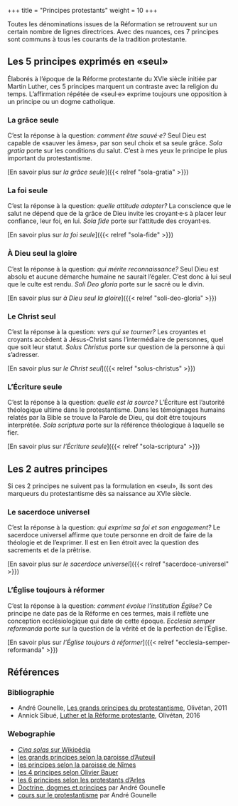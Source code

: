 +++
title = "Principes protestants"
weight = 10
+++

Toutes les dénominations issues de la Réformation se retrouvent sur un certain nombre de lignes directrices. 
Avec des nuances, ces 7 principes sont communs à tous les courants de la tradition protestante.

## Les 5 principes exprimés en «seul»

Élaborés à l’époque de la Réforme protestante du XVIe siècle initiée par Martin Luther, ces 5 principes marquent un contraste avec la religion du temps. 
L’affirmation répétée de «seul·e» exprime toujours une opposition à un principe ou un dogme catholique.

### La grâce seule

C’est la réponse à la question: *comment être sauvé·e?* 
Seul Dieu est capable de «sauver les âmes», par son seul choix et sa seule grâce. 
*Sola gratia* porte sur les conditions du salut. 
C’est à mes yeux le principe le plus important du protestantisme.

[En savoir plus sur *la grâce seule*]({{< relref "sola-gratia" >}})

### La foi seule

C’est la réponse à la question: *quelle attitude adopter?*
La conscience que le salut ne dépend que de la grâce de Dieu invite les croyant·e·s à placer leur confiance, leur foi, en lui. 
*Sola fide* porte sur l’attitude des croyant·es.

[En savoir plus sur *la foi seule*]({{< relref "sola-fide" >}})

### À Dieu seul la gloire

C’est la réponse à la question: *qui mérite reconnaissance?*
Seul Dieu est absolu et aucune démarche humaine ne saurait l’égaler.
C’est donc à lui seul que le culte est rendu.
*Soli Deo gloria* porte sur le sacré ou le divin.

[En savoir plus sur *à Dieu seul la gloire*]({{< relref "soli-deo-gloria" >}})

### Le Christ seul

C’est la réponse à la question: *vers qui se tourner?*
Les croyantes et croyants accèdent à Jésus-Christ sans l’intermédiaire de personnes, quel que soit leur statut.
*Solus Christus* porte sur question de la personne à qui s’adresser.

[En savoir plus sur *le Christ seul*]({{< relref "solus-christus" >}})

### L’Écriture seule

C’est la réponse à la question: *quelle est la source?*
L’Écriture est l’autorité théologique ultime dans le protestantisme.
Dans les témoignages humains relatés par la Bible se trouve la Parole de Dieu, qui doit être toujours interprétée. 
*Sola scriptura* porte sur la référence théologique à laquelle se fier.

[En savoir plus sur *l’Écriture seule*]({{< relref "sola-scriptura" >}})

## Les 2 autres principes

Si ces 2 principes ne suivent pas la formulation en «seul», ils sont des marqueurs du protestantisme dès sa naissance au XVIe siècle.

### Le sacerdoce universel

C’est la réponse à la question: *qui exprime sa foi et son engagement?*
Le sacerdoce universel affirme que toute personne en droit de faire de la théologie et de l’exprimer.
Il est en lien étroit avec la question des sacrements et de la prêtrise.

[En savoir plus sur *le sacerdoce universel*]({{< relref "sacerdoce-universel" >}})

### L’Église toujours à réformer

C’est la réponse à la question: *comment évolue l’institution Église?*
Ce principe ne date pas de la Réforme en ces termes, mais il reflète une conception ecclésiologique qui date de cette époque. 
*Ecclesia semper reformanda* porte sur la question de la vérité et de la perfection de l’Église.

[En savoir plus sur *l’Église toujours à réformer*]({{< relref "ecclesia-semper-reformanda" >}})

## Références

### Bibliographie

- André Gounelle, [Les grands principes du protestantisme](https://www.editions-olivetan.com/reflexion-et-essais/222-les-grands-principes-du-protestantisme-edition-2011.html), Olivétan, 2011
- Annick Sibué, [Luther et la Réforme protestante](https://www.editions-olivetan.com/martin-luther/735-895-luther-et-la-reforme-protestante-.html), Olivétan, 2016

### Webographie

- [*Cinq solas* sur Wikipédia](https://fr.wikipedia.org/wiki/Cinq_solas)
- [les grands principes selon la paroisse d’Auteuil](https://auteuil.epudf.org/histoire/les-grands-principes-du-protestantisme/)
- [les principes selon la paroisse de Nîmes](https://nimes-eglise-protestante-unie.fr/principes-protestants/)
- [les 4 principes selon Olivier Bauer](https://olivierbauer.org/2015/10/26/les-quatre-grands-principes-du-protestantisme/)
- [les 6 principes selon les protestants d’Arles](https://www.arles-protestants.fr/en-lien-avec-la-vie-paroissiale/un-peu-dhistoire/les-6-principes-protestants)
- [Doctrine, dogmes et principes](http://andregounelle.fr/vocabulaire-theologique/doctrines-dogmes-et-principes.php) par André Gounelle
- [cours sur le protestantisme](http://andregounelle.fr/protestantisme/index.php) par André Gounelle
